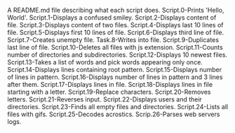 A README.md file describing what each script does.
Script.0-Prints 'Hello, World'.
Script.1-Displays a confused smiley.
Script.2-Displays content of file.
Script.3-Displays content of two files.
Script.4-Displays last 10 lines of file.
Script.5-Displays first 10 lines of file.
Script.6-Displays third line of file.
Script.7-Creates unempty file.
Task.8-Writes into file.
Script.9-Duplicates last line of file.
Script.10-Deletes all files with js extension.
Script.11-Counts number of directories and subdirectories.
Script.12-Displays 10 newest files.
Script.13-Takes a list of words and pick words appearing only once.
Script.14-Displays lines containing root pattern.
Script.15-Displays number of lines in pattern.
Script.16-Displays number of lines in pattern and 3 lines after them.
Script.17-Displays lines in file.
Script.18-Displays lines in file starting with a letter.
Script.19-Replace characters.
Script.20-Removes letters.
Script.21-Reverses input.
Script.22-Displays users and their directories.
Script.23-Finds all empty files and directories.
Script.24-Lists all files with gifs.
Script.25-Decodes acrostics.
Scrip.26-Parses web servers logs.
